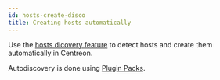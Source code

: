 ```yaml
---
id: hosts-create-disco
title: Creating hosts automatically
---
```


Use the [hosts dicovery feature](../discovery/hosts-discovery) to detect hosts and create them automatically in Centreon. 

Autodiscovery is done using [Plugin Packs](../pluginpacks).
